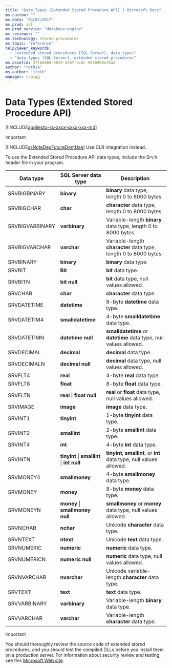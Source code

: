 ```yaml
---
title: "Data Types (Extended Stored Procedure API) | Microsoft Docs"
ms.custom: ""
ms.date: "03/07/2017"
ms.prod: sql
ms.prod_service: "database-engine"
ms.reviewer: ""
ms.technology: stored-procedures
ms.topic: "reference"
helpviewer_keywords: 
  - "extended stored procedures [SQL Server], data types"
  - "data types [SQL Server], extended stored procedures"
ms.assetid: 37fb86b9-8819-4387-bcdc-9616968e15ad
author: "rothja"
ms.author: "jroth"
manager: craigg
---
```

# Data Types (Extended Stored Procedure API)
[!INCLUDE[appliesto-ss-xxxx-xxxx-xxx-md](../../includes/appliesto-ss-xxxx-xxxx-xxx-md.md)]
    
> [!IMPORTANT]  
>  [!INCLUDE[ssNoteDepFutureDontUse](../../includes/ssnotedepfuturedontuse-md.md)] Use CLR integration instead.  
  
 To use the Extended Stored Procedure API data types, include the Srv.h header file in your program.  
  
|Data type|SQL Server data type|Description|  
|---------------|--------------------------|-----------------|  
|SRVBIGBINARY|**binary**|**binary** data type, length 0 to 8000 bytes.|  
|SRVBIGCHAR|**char**|**character** data type, length 0 to 8000 bytes.|  
|SRVBIGVARBINARY|**varbinary**|Variable-length **binary** data type, length 0 to 8000 bytes.|  
|SRVBIGVARCHAR|**varchar**|Variable-length **character** data type, length 0 to 8000 bytes.|  
|SRVBINARY|**binary**|**binary** data type.|  
|SRVBIT|**Bit**|**bit** data type.|  
|SRVBITN|**bit null**|**bit** data type, null values allowed.|  
|SRVCHAR|**char**|**character** data type.|  
|SRVDATETIME|**datetime**|8-byte **datetime** data type.|  
|SRVDATETIM4|**smalldatetime**|4-byte **smalldatetime** data type.|  
|SRVDATETIMN|**datetime null**|**smalldatetime** or **datetime** data type, null values allowed.|  
|SRVDECIMAL|**decimal**|**decimal** data type.|  
|SRVDECIMALN|**decimal null**|**decimal** data type, null values allowed.|  
|SRVFLT4|**real**|4-byte **real** data type.|  
|SRVFLT8|**float**|8-byte **float** data type.|  
|SRVFLTN|**real** &#124; **float null**|**real** or **float** data type, null values allowed.|  
|SRVIMAGE|**image**|**image** data type.|  
|SRVINT1|**tinyint**|1-byte **tinyint** data type.|  
|SRVINT2|**smallint**|2-byte **smallint** data type.|  
|SRVINT4|**int**|4-byte **int** data type.|  
|SRVINTN|**tinyint** &#124; **smallint** &#124; **int null**|**tinyint**, **smallint**, or **int** data type, null values allowed.|  
|SRVMONEY4|**smallmoney**|4-byte **smallmoney** data type.|  
|SRVMONEY|**money**|8-byte **money** data type.|  
|SRVMONEYN|**money** &#124; **smallmoney null**|**smallmoney** or **money** data type, null values allowed.|  
|SRVNCHAR|**nchar**|Unicode **character** data type.|  
|SRVNTEXT|**ntext**|Unicode **text** data type.|  
|SRVNUMERIC|**numeric**|**numeric** data type.|  
|SRVNUMERICN|**numeric null**|**numeric** data type, null values allowed.|  
|SRVNVARCHAR|**nvarchar**|Unicode variable-length **character** data type.|  
|SRVTEXT|**text**|**text** data type.|  
|SRVVARBINARY|**varbinary**|Variable-length **binary** data type.|  
|SRVVARCHAR|**varchar**|Variable-length **character** data type.|  
  
> [!IMPORTANT]  
>  You should thoroughly review the source code of extended stored procedures, and you should test the compiled DLLs before you install them on a production server. For information about security review and testing, see this [Microsoft Web site](https://go.microsoft.com/fwlink/?LinkID=54761&amp;clcid=0x409https://msdn.microsoft.com/security/).  
  
  

